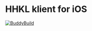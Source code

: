 # HHKL klient for iOS

[![BuddyBuild](https://dashboard.buddybuild.com/api/statusImage?appID=56cdb6332286b60100451e1d&branch=develop&build=latest)](https://dashboard.buddybuild.com/apps/56cdb6332286b60100451e1d/build/latest)
